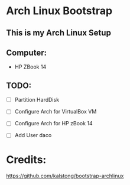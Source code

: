 # Arch Linux Bootstrap
## This is my Arch Linux Setup

## Computer:

- HP ZBook 14

## TODO:

- [ ] Partition HardDisk
- [ ] Configure Arch for VirtualBox VM
- [ ] Configure Arch for HP zBook 14
- [ ] Add User daco


# Credits:

https://github.com/kalstong/bootstrap-archlinux
